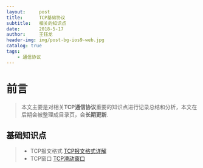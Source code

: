 ```yaml
---
layout:     post
title:      TCP基础协议
subtitle:   相关的知识点
date:       2018-5-17
author:     王钰龙
header-img: img/post-bg-ios9-web.jpg
catalog: true
tags:
    - 通信协议
---
```


# 前言

>本文主要是对相关**TCP通信协议**重要的知识点进行记录总结和分析，本文在后期会被整理成目录页，会**长期更新**.

## 基础知识点

>- TCP报文格式  [TCP报文格式详解](https://www.jianshu.com/p/ef892323e68f)
>- TCP窗口 [TCP滑动窗口](https://my.oschina.net/xinxingegeya/blog/485650)